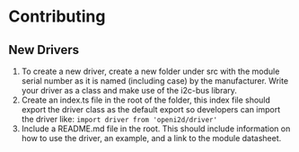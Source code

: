 # Contributing
## New Drivers
1. To create a new driver, create a new folder under src with the module serial number as it is named (including case) by the manufacturer. Write your driver as a class and make use of the i2c-bus library.
2. Create an index.ts file in the root of the folder, this index file should export the driver class as the default export so developers can import the driver like: `import driver from 'openi2d/driver'`
3. Include a README.md file in the root. This should include information on how to use the driver, an example, and a link to the module datasheet.